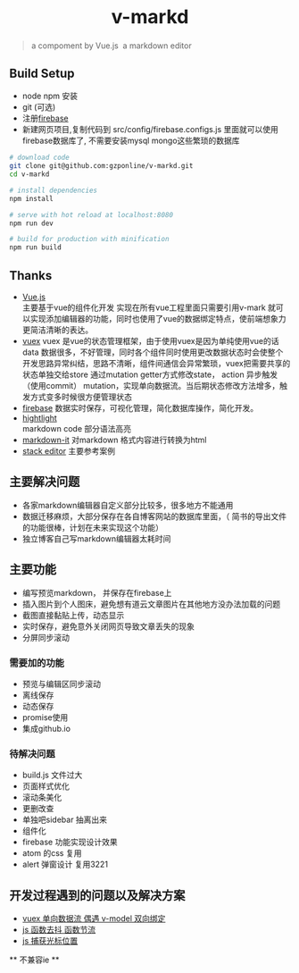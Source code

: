 
<div align="center">
	<big>
		<h1>v-markd</h1>
	</big>
</div>

> a compoment by Vue.js  a markdown editor

## Build Setup
- node npm 安装
- git (可选)
- 注册[firebase](https://firebase.google.com/?hl=zh-cn)
- 新建网页项目,复制代码到 src/config/firebase.configs.js 里面就可以使用firebase数据库了, 不需要安装mysql mongo这些繁琐的数据库


``` bash
# download code
git clone git@github.com:gzponline/v-markd.git
cd v-markd

# install dependencies
npm install

# serve with hot reload at localhost:8080
npm run dev

# build for production with minification
npm run build
```

## Thanks  
- [Vue.js](https://cn.vuejs.org/)  
主要基于vue的组件化开发 实现在所有vue工程里面只需要引用v-mark 就可以实现添加编辑器的功能，同时也使用了vue的数据绑定特点，使前端想象力更简洁清晰的表达。
- [vuex](https://vuex.vuejs.org/zh-cn/intro.html)
vuex 是vue的状态管理框架，由于使用vuex是因为单纯使用vue的话data 数据很多，不好管理，同时各个组件同时使用更改数据状态时会使整个开发思路异常纠结，思路不清晰，组件间通信会异常繁琐，vuex把需要共享的状态单独交给store 通过mutation getter方式修改state， action 异步触发（使用commit） mutation，实现单向数据流。当后期状态修改方法增多，触发方式变多时候很方便管理状态
- [firebase](https://firebase.google.com/?hl=zh-cn)
 数据实时保存，可视化管理，简化数据库操作，简化开发。
- [hightlight](https://www.npmjs.com/package/highlight.js)  
markdown code 部分语法高亮
- [markdown-it](https://www.npmjs.com/package/markdown-it)
对markdown 格式内容进行转换为html
- [stack editor](https://stackedit.io/editor)
主要参考案例

## 主要解决问题
- 各家markdown编辑器自定义部分比较多，很多地方不能通用
- 数据迁移麻烦，大部分保存在各自博客网站的数据库里面，（ 简书的导出文件的功能很棒，计划在未来实现这个功能）
- 独立博客自己写markdown编辑器太耗时间

## 主要功能
- 编写预览markdown， 并保存在firebase上
- 插入图片到个人图床，避免想有道云文章图片在其他地方没办法加载的问题
- 截图直接黏贴上传，动态显示   
- 实时保存，避免意外关闭网页导致文章丢失的现象
- 分屏同步滚动
### 需要加的功能

- 预览与编辑区同步滚动
- 离线保存
- 动态保存
- promise使用
- 集成github.io


### 待解决问题
- build.js 文件过大
- 页面样式优化
- 滚动条美化
- 更删改查
- 单独吧sidebar 抽离出来
- 组件化
- firebase 功能实现设计效果
- atom 的css 复用
- alert 弹窗设计 复用3221

## 开发过程遇到的问题以及解决方案
- [vuex 单向数据流 偶遇 v-model 双向绑定](https://github.com/gzponline/v-markd/issues/3)
- [js 函数去抖 函数节流](https://github.com/gzponline/v-markd/issues/4)
- [js 捕获光标位置](https://github.com/gzponline/v-markd/issues/6)


** 不兼容ie ** 

